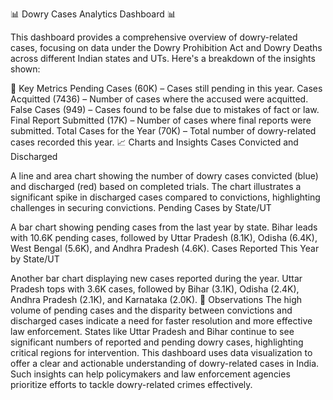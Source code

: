 📊 Dowry Cases Analytics Dashboard 📊

This dashboard provides a comprehensive overview of dowry-related cases, focusing on data under the Dowry Prohibition Act and Dowry Deaths across different Indian states and UTs. Here's a breakdown of the insights shown:

📌 Key Metrics
Pending Cases (60K) – Cases still pending in this year.
Cases Acquitted (7436) – Number of cases where the accused were acquitted.
False Cases (949) – Cases found to be false due to mistakes of fact or law.
Final Report Submitted (17K) – Number of cases where final reports were submitted.
Total Cases for the Year (70K) – Total number of dowry-related cases recorded this year.
📈 Charts and Insights
Cases Convicted and Discharged

A line and area chart showing the number of dowry cases convicted (blue) and discharged (red) based on completed trials.
The chart illustrates a significant spike in discharged cases compared to convictions, highlighting challenges in securing convictions.
Pending Cases by State/UT

A bar chart showing pending cases from the last year by state.
Bihar leads with 10.6K pending cases, followed by Uttar Pradesh (8.1K), Odisha (6.4K), West Bengal (5.6K), and Andhra Pradesh (4.6K).
Cases Reported This Year by State/UT

Another bar chart displaying new cases reported during the year.
Uttar Pradesh tops with 3.6K cases, followed by Bihar (3.1K), Odisha (2.4K), Andhra Pradesh (2.1K), and Karnataka (2.0K).
🧐 Observations
The high volume of pending cases and the disparity between convictions and discharged cases indicate a need for faster resolution and more effective law enforcement.
States like Uttar Pradesh and Bihar continue to see significant numbers of reported and pending dowry cases, highlighting critical regions for intervention.
This dashboard uses data visualization to offer a clear and actionable understanding of dowry-related cases in India. Such insights can help policymakers and law enforcement agencies prioritize efforts to tackle dowry-related crimes effectively.
